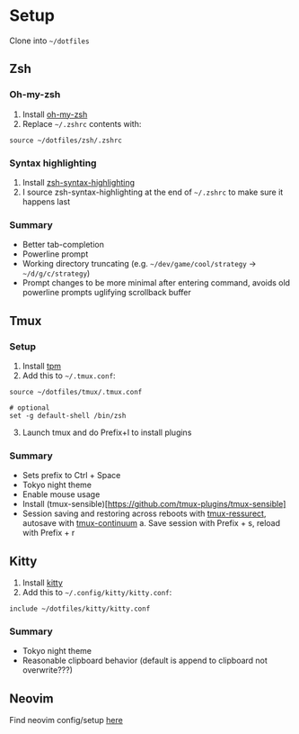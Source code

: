 # Setup
Clone into `~/dotfiles`

## Zsh
### Oh-my-zsh
1. Install [oh-my-zsh](https://ohmyz.sh)
2. Replace `~/.zshrc` contents with:
```
source ~/dotfiles/zsh/.zshrc
```
### Syntax highlighting
1. Install [zsh-syntax-highlighting](https://github.com/zsh-users/zsh-syntax-highlighting)
2. I source zsh-syntax-highlighting at the end of `~/.zshrc` to make sure it happens last

### Summary
* Better tab-completion
* Powerline prompt
* Working directory truncating (e.g. `~/dev/game/cool/strategy` -> `~/d/g/c/strategy`)
* Prompt changes to be more minimal after entering command, avoids old powerline prompts uglifying scrollback buffer

## Tmux
### Setup
1. Install [tpm](https://github.com/tmux-plugins/tpm)
2. Add this to `~/.tmux.conf`:
```
source ~/dotfiles/tmux/.tmux.conf

# optional
set -g default-shell /bin/zsh
```
3. Launch tmux and do Prefix+I to install plugins

### Summary
* Sets prefix to Ctrl + Space
* Tokyo night theme
* Enable mouse usage
* Install (tmux-sensible)[https://github.com/tmux-plugins/tmux-sensible]
* Session saving and restoring across reboots with [tmux-ressurect](https://github.com/tmux-plugins/tmux-resurrect), autosave with [tmux-continuum](https://github.com/tmux-plugins/tmux-continuum)
  a. Save session with Prefix + s, reload with Prefix + r

## Kitty
1. Install [kitty](https://sw.kovidgoyal.net/kitty/)
2. Add this to `~/.config/kitty/kitty.conf`:
```
include ~/dotfiles/kitty/kitty.conf
```

### Summary
* Tokyo night theme
* Reasonable clipboard behavior (default is append to clipboard not overwrite???)

## Neovim
Find neovim config/setup [here](https://github.com/TheSecondReal0/nvim)

